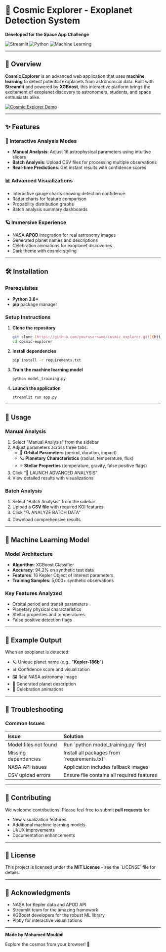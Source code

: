 
# 🌌 Cosmic Explorer - Exoplanet Detection System

**Developed for the Space App Challenge**

![Streamlit](https://img.shields.io/badge/Streamlit-FF4B4B?style=for-the-badge&logo=Streamlit&logoColor=white)
![Python](https://img.shields.io/badge/Python-3776AB?style=for-the-badge&logo=python&logoColor=white)
![Machine Learning](https://img.shields.io/badge/Machine%2520Learning-FF6B6B?style=for-the-badge&logo=ai&logoColor=white)

---
## 🚀 Overview

**Cosmic Explorer** is an advanced web application that uses **machine learning** to detect potential exoplanets from astronomical data. Built with **Streamlit** and powered by **XGBoost**, this interactive platform brings the excitement of exoplanet discovery to astronomers, students, and space enthusiasts alike.

[![Cosmic Explorer Demo](https://img.shields.io/badge/Watch_Demo-FF0000?style=for-the-badge&logo=youtube&logoColor=white)](https://www.youtube.com/watch?v=AxiPduLq3tc)


---
## ✨ Features

### 🔭 Interactive Analysis Modes

* **Manual Analysis**: Adjust 16 astrophysical parameters using intuitive sliders
* **Batch Analysis**: Upload CSV files for processing multiple observations
* **Real-time Predictions**: Get instant results with confidence scores

### 📊 Advanced Visualizations

* Interactive gauge charts showing detection confidence
* Radar charts for feature comparison
* Probability distribution graphs
* Batch analysis summary dashboards

### 🪐 Immersive Experience

* NASA **APOD** integration for real astronomy images
* Generated planet names and descriptions
* Celebration animations for exoplanet discoveries
* Dark theme with cosmic styling

---
## 🛠️ Installation

### Prerequisites

* **Python 3.8+**
* **pip** package manager

### Setup Instructions

1.  **Clone the repository**
    ```bash
    git clone [https://github.com/yourusername/cosmic-explorer.git](https://github.com/yourusername/cosmic-explorer.git)
    cd cosmic-explorer
    ```

2.  **Install dependencies**
    ```bash
    pip install -r requirements.txt
    ```

3.  **Train the machine learning model**
    ```bash
    python model_training.py
    ```

4.  **Launch the application**
    ```bash
    streamlit run app.py
    ```

---
## 🎯 Usage

### Manual Analysis

1.  Select "Manual Analysis" from the sidebar
2.  Adjust parameters across three tabs:
    * 🌌 **Orbital Parameters** (period, duration, impact)
    * 🪐 **Planetary Characteristics** (radius, temperature, flux)
    * ⭐ **Stellar Properties** (temperature, gravity, false positive flags)
3.  Click "🚀 LAUNCH ADVANCED ANALYSIS"
4.  View detailed results with visualizations

### Batch Analysis

1.  Select "Batch Analysis" from the sidebar
2.  Upload a **CSV file** with required KOI features
3.  Click "🔍 ANALYZE BATCH DATA"
4.  Download comprehensive results

---
## 🤖 Machine Learning Model

### Model Architecture

* **Algorithm**: XGBoost Classifier
* **Accuracy**: 94.2% on synthetic test data
* **Features**: 16 Kepler Object of Interest parameters
* **Training Samples**: 5,000+ synthetic observations

### Key Features Analyzed

* Orbital period and transit parameters
* Planetary physical characteristics
* Stellar properties and temperatures
* False positive detection flags

---
## 🌟 Example Output

When an exoplanet is detected:

* 🪐 Unique planet name (e.g., "**Kepler-186b**")
* 📊 Confidence score and visualization
* 🖼️ Real NASA astronomy image
* 📝 Generated planet description
* 🎉 Celebration animations

---
## 🔧 Troubleshooting

### Common Issues

| Issue | Solution |
| :--- | :--- |
| Model files not found | Run \`python model_training.py\` first |
| Missing dependencies | Install all packages from \`requirements.txt\` |
| NASA API issues | Application includes fallback images |
| CSV upload errors | Ensure file contains all required features |

---
## 🤝 Contributing

We welcome contributions! Please feel free to submit **pull requests** for:

* New visualization features
* Additional machine learning models
* UI/UX improvements
* Documentation enhancements

---
## 📄 License

This project is licensed under the **MIT License** - see the \`LICENSE\` file for details.

---
## 🙏 Acknowledgments

* NASA for Kepler data and APOD API
* Streamlit team for the amazing framework
* XGBoost developers for the robust ML library
* Plotly for interactive visualizations

---
**Made by Mohamed Moukbil**

Explore the cosmos from your browser! 🌠
